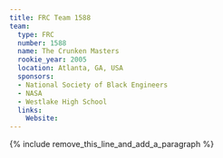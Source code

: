 ```yaml
---
title: FRC Team 1588
team:
  type: FRC
  number: 1588
  name: The Crunken Masters
  rookie_year: 2005
  location: Atlanta, GA, USA
  sponsors:
  - National Society of Black Engineers
  - NASA
  - Westlake High School
  links:
    Website:
---
```


{% include remove_this_line_and_add_a_paragraph %}